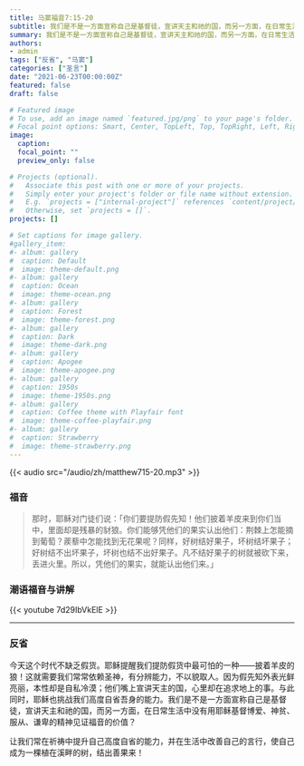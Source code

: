 ```yaml
---
title: 马窦福音7:15-20
subtitle: 我们是不是一方面宣称自己是基督徒，宣讲天主和祂的国，而另一方面，在日常生活中没有用耶稣基督博爱、神贫、服从、谦卑的精神见证福音的价值？
summary: 我们是不是一方面宣称自己是基督徒，宣讲天主和祂的国，而另一方面，在日常生活中没有用耶稣基督博爱、神贫、服从、谦卑的精神见证福音的价值？
authors:
- admin
tags: ["反省", "马窦"]
categories: ["圣言"]
date: "2021-06-23T00:00:00Z"
featured: false
draft: false

# Featured image
# To use, add an image named `featured.jpg/png` to your page's folder.
# Focal point options: Smart, Center, TopLeft, Top, TopRight, Left, Right, BottomLeft, Bottom, BottomRight
image:
  caption:
  focal_point: ""
  preview_only: false

# Projects (optional).
#   Associate this post with one or more of your projects.
#   Simply enter your project's folder or file name without extension.
#   E.g. `projects = ["internal-project"]` references `content/project/deep-learning/index.md`.
#   Otherwise, set `projects = []`.
projects: []

# Set captions for image gallery.
#gallery_item:
#- album: gallery
#  caption: Default
#  image: theme-default.png
#- album: gallery
#  caption: Ocean
#  image: theme-ocean.png
#- album: gallery
#  caption: Forest
#  image: theme-forest.png
#- album: gallery
#  caption: Dark
#  image: theme-dark.png
#- album: gallery
#  caption: Apogee
#  image: theme-apogee.png
#- album: gallery
#  caption: 1950s
#  image: theme-1950s.png
#- album: gallery
#  caption: Coffee theme with Playfair font
#  image: theme-coffee-playfair.png
#- album: gallery
#  caption: Strawberry
#  image: theme-strawberry.png
---
```


{{< audio src="/audio/zh/matthew715-20.mp3" >}}

### 福音
> 那时，耶稣对门徒们说：「你们要提防假先知！他们披着羊皮来到你们当中，里面却是残暴的豺狼。你们能够凭他们的果实认出他们：荆棘上怎能摘到葡萄？蒺藜中怎能找到无花果呢？同样，好树结好果子，坏树结坏果子；好树结不出坏果子，坏树也结不出好果子。凡不结好果子的树就被砍下来，丢进火里。所以，凭他们的果实，就能认出他们来。」


### 潮语福音与讲解
{{< youtube 7d29IbVkElE >}}

---
### 反省
今天这个时代不缺乏假货。耶稣提醒我们提防假货中最可怕的一种——披着羊皮的狼！这就需要我们常常依赖圣神，有分辨能力，不以貌取人。因为假先知外表光鲜亮丽，本性却是自私冷漠；他们嘴上宣讲天主的国，心里却在追求地上的事。与此同时，耶稣也挑战我们高度自省吾身的能力。我们是不是一方面宣称自己是基督徒，宣讲天主和祂的国，而另一方面，在日常生活中没有用耶稣基督博爱、神贫、服从、谦卑的精神见证福音的价值？

让我们常在祈祷中提升自己高度自省的能力，并在生活中改善自己的言行，使自己成为一棵植在溪畔的树，结出善果来！
